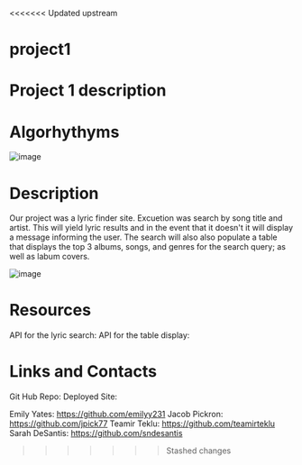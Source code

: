 <<<<<<< Updated upstream
# project1
Project 1 description
=======
# Algorhythyms

![image](https://user-images.githubusercontent.com/115049982/204694267-976cdc29-4a72-43dd-bbb1-fb5eff133548.png)

# Description
Our project was a lyric finder site. Excuetion was search by song title and artist. This will yield lyric results and in the event that it doesn't it will display a message informing the user. The search will also also populate a table that displays the top 3 albums, songs, and genres for the search query; as well as labum covers. 

![image](https://user-images.githubusercontent.com/115049982/204695582-8d3bdc77-a4b4-4c51-bf2f-d4382cd828d2.png)

# Resources

API for the lyric search:
API for the table display: 

# Links and Contacts
Git Hub Repo:
Deployed Site:

Emily Yates: https://github.com/emilyy231
Jacob Pickron: https://github.com/jpick77
Teamir Teklu: https://github.com/teamirteklu
Sarah DeSantis: https://github.com/sndesantis
>>>>>>> Stashed changes
